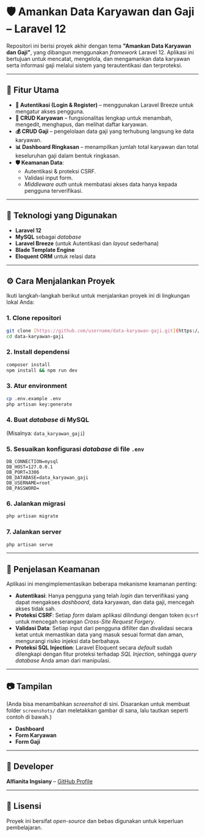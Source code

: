 # 🛡️ Amankan Data Karyawan dan Gaji – Laravel 12

Repositori ini berisi proyek akhir dengan tema **"Amankan Data Karyawan dan Gaji"**, yang dibangun menggunakan *framework* Laravel 12. Aplikasi ini bertujuan untuk mencatat, mengelola, dan mengamankan data karyawan serta informasi gaji melalui sistem yang terautentikasi dan terproteksi.

---
## 🚀 Fitur Utama

* **🔐 Autentikasi (Login & Register)** – menggunakan Laravel Breeze untuk mengatur akses pengguna.
* **👥 CRUD Karyawan** – fungsionalitas lengkap untuk menambah, mengedit, menghapus, dan melihat daftar karyawan.
* **💰 CRUD Gaji** – pengelolaan data gaji yang terhubung langsung ke data karyawan.
* **📊 Dashboard Ringkasan** – menampilkan jumlah total karyawan dan total keseluruhan gaji dalam bentuk ringkasan.
* **🛡️ Keamanan Data**:
    * Autentikasi & proteksi CSRF.
    * Validasi input form.
    * *Middleware auth* untuk membatasi akses data hanya kepada pengguna terverifikasi.

---
## 🧩 Teknologi yang Digunakan

* **Laravel 12**
* **MySQL** sebagai *database*
* **Laravel Breeze** (untuk Autentikasi dan *layout* sederhana)
* **Blade Template Engine**
* **Eloquent ORM** untuk relasi data

---
## ⚙️ Cara Menjalankan Proyek

Ikuti langkah-langkah berikut untuk menjalankan proyek ini di lingkungan lokal Anda:

### 1. Clone repositori

```bash
git clone [https://github.com/username/data-karyawan-gaji.git](https://github.com/username/data-karyawan-gaji.git)
cd data-karyawan-gaji
````

### 2\. Install dependensi

```bash
composer install
npm install && npm run dev
```

### 3\. Atur environment

```bash
cp .env.example .env
php artisan key:generate
```

### 4\. Buat *database* di MySQL

(Misalnya: `data_karyawan_gaji`)

### 5\. Sesuaikan konfigurasi *database* di file `.env`

```dotenv
DB_CONNECTION=mysql
DB_HOST=127.0.0.1
DB_PORT=3306
DB_DATABASE=data_karyawan_gaji
DB_USERNAME=root
DB_PASSWORD=
```

### 6\. Jalankan migrasi

```bash
php artisan migrate
```

### 7\. Jalankan server

```bash
php artisan serve
```

-----

## 🔐 Penjelasan Keamanan

Aplikasi ini mengimplementasikan beberapa mekanisme keamanan penting:

  * **Autentikasi**: Hanya pengguna yang telah *login* dan terverifikasi yang dapat mengakses *dashboard*, data karyawan, dan data gaji, mencegah akses tidak sah.
  * **Proteksi CSRF**: Setiap *form* dalam aplikasi dilindungi dengan token `@csrf` untuk mencegah serangan *Cross-Site Request Forgery*.
  * **Validasi Data**: Setiap input dari pengguna difilter dan divalidasi secara ketat untuk memastikan data yang masuk sesuai format dan aman, mengurangi risiko injeksi data berbahaya.
  * **Proteksi SQL Injection**: Laravel Eloquent secara *default* sudah dilengkapi dengan fitur proteksi terhadap *SQL Injection*, sehingga *query database* Anda aman dari manipulasi.

-----

## 📷 Tampilan

(Anda bisa menambahkan *screenshot* di sini. Disarankan untuk membuat folder `screenshots/` dan meletakkan gambar di sana, lalu tautkan seperti contoh di bawah.)

  * **Dashboard**
  * **Form Karyawan**
  * **Form Gaji**

-----

## 👤 Developer

**Alfianita Ingsiany** – [GitHub Profile](https://www.google.com/url?sa=E&source=gmail&q=https://github.com/auwfiii)

-----

## 📝 Lisensi

Proyek ini bersifat *open-source* dan bebas digunakan untuk keperluan pembelajaran.
